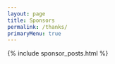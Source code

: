 ```yaml
---
layout: page
title: Sponsors
permalink: /thanks/
primaryMenu: true
---
```


{% include sponsor_posts.html %}

